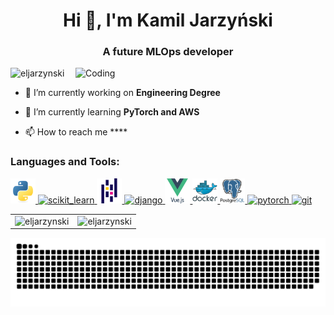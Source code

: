 <h1 align="center">Hi 👋, I'm Kamil Jarzyński</h1>
<h3 align="center">A future MLOps developer</h3>
<img align="right" alt="Coding" width="400" haight="1500" src="[https://camo.githubusercontent.com/7de37139d0b4c1ce40865e799b446c0e963a3dd8fb68d239707237c40604fa3d/68747470733a2f2f63646e2e6472696262626c652e636f6d2f75736572732f3733303730332f73637265656e73686f74732f363538313234332f6176656e746f2e676966](https://www.bing.com/images/search?view=detailV2&ccid=0GIzz0ZP&id=23690929D24B54BA0932095438624C0FC935E0A0&thid=OIP.0GIzz0ZP9jWrAmZSS6qsIgHaFv&mediaurl=https%3a%2f%2fi.pinimg.com%2foriginals%2fd8%2f55%2fad%2fd855ad574a63b786b26c8229365c506e.gif&cdnurl=https%3a%2f%2fth.bing.com%2fth%2fid%2fR.d06233cf464ff635ab0266524baaac22%3frik%3doOA1yQ9MYjhUCQ%26pid%3dImgRaw%26r%3d0&exph=775&expw=1000&q=Aesthetic+Coding+GIF&simid=608047561918016640&FORM=IRPRST&ck=9980A3C3F5A42A6C2805060F5D1A741A&selectedIndex=54&itb=0&ajaxhist=0&ajaxserp=0)">
<p align="left"> <img src="https://komarev.com/ghpvc/?username=eljarzynski&label=Profile%20views&color=0e75b6&style=flat" alt="eljarzynski" /> </p>

- 🔭 I’m currently working on **Engineering Degree**

- 🌱 I’m currently learning **PyTorch and AWS**

- 📫 How to reach me ****

<h3 align="left">Languages and Tools:</h3>

<a href="https://www.python.org" target="_blank" rel="noreferrer">
  <img src="https://raw.githubusercontent.com/devicons/devicon/master/icons/python/python-original.svg" alt="python" width="40" height="40"/>
</a>
<a href="https://scikit-learn.org/" target="_blank" rel="noreferrer">
  <img src="https://upload.wikimedia.org/wikipedia/commons/0/05/Scikit_learn_logo_small.svg" alt="scikit_learn" width="40" height="40"/>
</a>
<a href="https://pandas.pydata.org/" target="_blank" rel="noreferrer">
  <img src="https://raw.githubusercontent.com/devicons/devicon/2ae2a900d2f041da66e950e4d48052658d850630/icons/pandas/pandas-original.svg" alt="pandas" width="40" height="40"/>
</a>
<a href="https://www.djangoproject.com/" target="_blank" rel="noreferrer">
  <img src="https://cdn.worldvectorlogo.com/logos/django.svg" alt="django" width="40" height="40"/>
</a>
<a href="https://vuejs.org/" target="_blank" rel="noreferrer">
  <img src="https://raw.githubusercontent.com/devicons/devicon/master/icons/vuejs/vuejs-original-wordmark.svg" alt="vuejs" width="40" height="40"/>
</a>
<a href="https://www.docker.com/" target="_blank" rel="noreferrer">
  <img src="https://raw.githubusercontent.com/devicons/devicon/master/icons/docker/docker-original-wordmark.svg" alt="docker" width="40" height="40"/>
</a>
<a href="https://www.postgresql.org" target="_blank" rel="noreferrer">
  <img src="https://raw.githubusercontent.com/devicons/devicon/master/icons/postgresql/postgresql-original-wordmark.svg" alt="postgresql" width="40" height="40"/>
</a>
<a href="https://pytorch.org/" target="_blank" rel="noreferrer">
  <img src="https://www.vectorlogo.zone/logos/pytorch/pytorch-icon.svg" alt="pytorch" width="40" height="40"/>
</a>
<a href="https://git-scm.com/" target="_blank" rel="noreferrer">
  <img src="https://www.vectorlogo.zone/logos/git-scm/git-scm-icon.svg" alt="git" width="40" height="40"/>
</a>
<span></span>
<span></span>
<!-- Use table for aligning the stats side by side -->
<table width="100%">
  <tr>
    <td style="border: none;">
      <img src="https://github-readme-stats.vercel.app/api/top-langs?username=eljarzynski&show_icons=true&locale=en&layout=compact" alt="eljarzynski" width="400"/>
    </td>
    <td style="border: none;">
      <img src="https://github-readme-streak-stats.herokuapp.com/?user=eljarzynski&" alt="eljarzynski" width="400"/>
    </td>
  </tr>
</table>

![snake gif](https://github.com/ElJarzynski/ElJarzynski/blob/output/github-contribution-grid-snake.svg)

